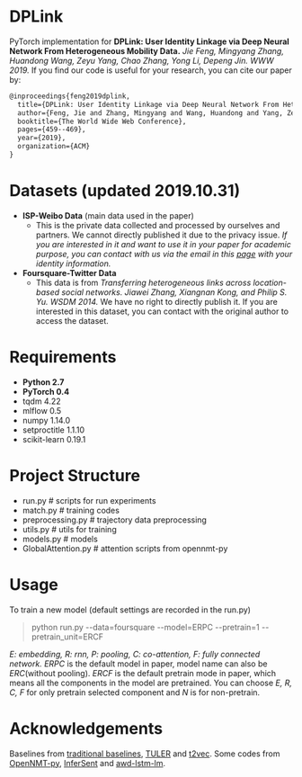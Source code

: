 # DPLink

PyTorch implementation  for **DPLink: User Identity Linkage via Deep Neural Network From Heterogeneous Mobility Data.** *Jie Feng, Mingyang Zhang, Huandong Wang, Zeyu Yang, Chao Zhang, Yong Li, Depeng Jin. WWW 2019.* If you find our code is useful for your research, you can cite our paper by:
```latex
@inproceedings{feng2019dplink,
  title={DPLink: User Identity Linkage via Deep Neural Network From Heterogeneous Mobility Data},
  author={Feng, Jie and Zhang, Mingyang and Wang, Huandong and Yang, Zeyu and Zhang, Chao and Li, Yong and Jin, Depeng},
  booktitle={The World Wide Web Conference},
  pages={459--469},
  year={2019},
  organization={ACM}
}
```

# Datasets (updated 2019.10.31)
- **ISP-Weibo Data** (main data used in the paper)
	- This is the private data collected and processed by ourselves and partners. We cannot directly published it due to the privacy issue. *If you are interested in it and want to use it in your paper for academic purpose, you can contact with us via the email in this [page](http://fi.ee.tsinghua.edu.cn/~liyong/) with your identity information.*
- **Foursquare-Twitter Data**
	- This data is  from *Transferring heterogeneous links across location-based social networks.  Jiawei Zhang, Xiangnan Kong, and Philip S. Yu. WSDM 2014.* We have no right to directly publish it. If you are interested in this dataset, you can contact with the original author to access the dataset.

# Requirements
- **Python 2.7**
- **PyTorch 0.4**
- tqdm 4.22
- mlflow 0.5
- numpy 1.14.0
- setproctitle 1.1.10
- scikit-learn 0.19.1

# Project Structure
- run.py # scripts for run experiments
- match.py # training codes
- preprocessing.py # trajectory data preprocessing
- utils.py # utils for training
- models.py # models
- GlobalAttention.py # attention scripts from opennmt-py

# Usage
To train a new model (default settings are recorded in the run.py)

> python run.py --data=foursquare --model=ERPC --pretrain=1 --pretrain_unit=ERCF

*E: embedding, R: rnn, P: pooling, C: co-attention, F: fully connected network.* *ERPC* is the default model in paper, model name can also be *ERC*(without pooling). *ERCF* is the default pretrain mode in paper, which means all the components in the model are pretrained. You can choose *E, R, C, F* for only pretrain selected component and *N* is for non-pretrain.

# Acknowledgements
Baselines from [traditional baselines](https://github.com/whd14/De-anonymization-of-Mobility-Trajectories), [TULER](https://github.com/gcooq/TUL) and [t2vec](https://github.com/boathit/t2vec). Some codes from [OpenNMT-py](https://github.com/OpenNMT/OpenNMT-py), [InferSent](https://github.com/facebookresearch/InferSent) and [awd-lstm-lm](https://github.com/salesforce/awd-lstm-lm).
